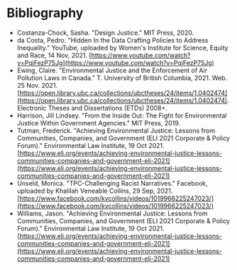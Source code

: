 # Bibliography

* Costanza-Chock, Sasha. "Design Justice." MIT Press, 2020.
* da Costa, Pedro. "Hidden In the Data Crafting Policies to Address Inequality." YouTube, uploaded by Women's Institute for Science, Equity and Race, 14 Nov, 2021. [https://www.youtube.com/watch?v=PqjFezP75Jg](https://www.youtube.com/watch?v=PqjFezP75Jg)
* Ewing, Claire. "Environmental Justice and the Enforcement of Air Pollution Laws in Canada." T. University of British Columbia, 2021. Web. 25 Nov. 2021. [https://open.library.ubc.ca/collections/ubctheses/24/items/1.0402474](https://open.library.ubc.ca/collections/ubctheses/24/items/1.0402474). Electronic Theses and Dissertations (ETDs) 2008+.
* Harrison, Jill Lindsey. "From the Inside Out: The Fight for Environmental Justice Within Government Agencies." MIT Press, 2019.
* Tutman, Frederick. "Achieving Environmental Justice: Lessons from Communities, Companies, and Government (ELI 2021 Corporate & Policy Forum)." Environmental Law Institute, 19 Oct 2021. [https://www.eli.org/events/achieving-environmental-justice-lessons-communities-companies-and-government-eli-2021](https://www.eli.org/events/achieving-environmental-justice-lessons-communities-companies-and-government-eli-2021)
* Unseld, Monica. "TPC-Challenging Racist Narratives." Facebook, uploaded by Khalilah Veneable Collins, 29 Sep, 2021. [https://www.facebook.com/kvcollins/videos/1019966225247023/](https://www.facebook.com/kvcollins/videos/1019966225247023/)
* Williams, Jason. "Achieving Environmental Justice: Lessons from Communities, Companies, and Government (ELI 2021 Corporate & Policy Forum)." Environmental Law Institute, 19 Oct 2021. [https://www.eli.org/events/achieving-environmental-justice-lessons-communities-companies-and-government-eli-2021](https://www.eli.org/events/achieving-environmental-justice-lessons-communities-companies-and-government-eli-2021)

